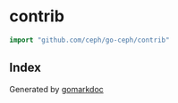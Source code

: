 <!-- Code generated by gomarkdoc. DO NOT EDIT -->

# contrib

```go
import "github.com/ceph/go-ceph/contrib"
```

## Index





Generated by [gomarkdoc](<https://github.com/princjef/gomarkdoc>)
